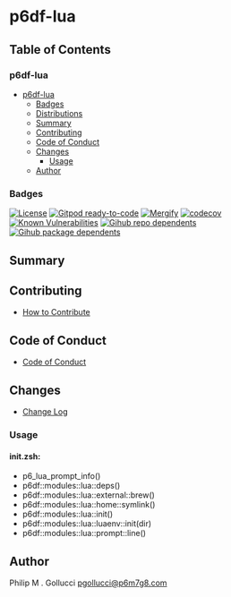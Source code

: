 # p6df-lua

## Table of Contents


### p6df-lua
- [p6df-lua](#p6df-lua)
  - [Badges](#badges)
  - [Distributions](#distributions)
  - [Summary](#summary)
  - [Contributing](#contributing)
  - [Code of Conduct](#code-of-conduct)
  - [Changes](#changes)
    - [Usage](#usage)
  - [Author](#author)

### Badges

[![License](https://img.shields.io/badge/License-Apache%202.0-yellowgreen.svg)](https://opensource.org/licenses/Apache-2.0)
[![Gitpod ready-to-code](https://img.shields.io/badge/Gitpod-ready--to--code-blue?logo=gitpod)](https://gitpod.io/#https://github.com/p6m7g8/p6df-lua)
[![Mergify](https://img.shields.io/endpoint.svg?url=https://gh.mergify.io/badges/p6m7g8/p6df-lua/&style=flat)](https://mergify.io)
[![codecov](https://codecov.io/gh/p6m7g8/p6df-lua/branch/master/graph/badge.svg?token=14Yj1fZbew)](https://codecov.io/gh/p6m7g8/p6df-lua)
[![Known Vulnerabilities](https://snyk.io/test/github/p6m7g8/p6df-lua/badge.svg?targetFile=package.json)](https://snyk.io/test/github/p6m7g8/p6df-lua?targetFile=package.json)
[![Gihub repo dependents](https://badgen.net/github/dependents-repo/p6m7g8/p6df-lua)](https://github.com/p6m7g8/p6df-lua/network/dependents?dependent_type=REPOSITORY)
[![Gihub package dependents](https://badgen.net/github/dependents-pkg/p6m7g8/p6df-lua)](https://github.com/p6m7g8/p6df-lua/network/dependents?dependent_type=PACKAGE)

## Summary

## Contributing

- [How to Contribute](CONTRIBUTING.md)

## Code of Conduct

- [Code of Conduct](https://github.com/p6m7g8/.github/blob/master/CODE_OF_CONDUCT.md)

## Changes

- [Change Log](CHANGELOG.md)

### Usage

#### init.zsh:

- p6_lua_prompt_info()
- p6df::modules::lua::deps()
- p6df::modules::lua::external::brew()
- p6df::modules::lua::home::symlink()
- p6df::modules::lua::init()
- p6df::modules::lua::luaenv::init(dir)
- p6df::modules::lua::prompt::line()


## Author

Philip M . Gollucci <pgollucci@p6m7g8.com>
